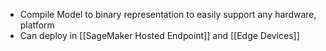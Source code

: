 - Compile Model to binary representation to easily support any hardware, platform
- Can deploy in [[SageMaker Hosted Endpoint]] and [[Edge Devices]]